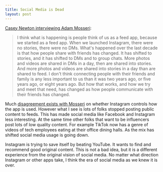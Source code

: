 ```yaml
---
title: Social Media is Dead
layout: post
---
```

[Casey Newton interviewing Adam Mosseri](https://www.platformer.news/p/-instagram-walks-back-its-changes):
> I think what is happening is people think of us as a feed app, because we started as a feed app. When we launched Instagram, there were no stories, there were no DMs. What's happened over the last decade is that how people share with friends has changed. It has shifted to stories, and it has shifted to DMs and to group chats. More photos and videos are shared in DMs in a day, then are shared into stories. And more photos and videos are shared into stories in a day than are shared to feed. I don't think connecting people with their friends and family is any less important to us than it was two years ago, or five years ago, or eight years ago. But how that works, and how we try and meet that need, has changed as how people communicate with their friends has changed.

Much [disagreement exists with Mosseri](https://twitter.com/pierce/status/1552728641477525504?s=21&t=QUJ24O_Hyzqr28dJDvfklQ) on whether Instagram controls how the app is used. However what I see is lots of folks stopped posting public content to feeds. This has made social media like Facebook and Instagram less interesting. At the same time other folks that want to be influencers post lots of low quality content. For example TikTok now has a genre of videos of tech employees eating at their office dining halls. As the mix has shifted social media usage is going down. 

Instagram is trying to save itself by beating YouTube. It wants to find and recommend good original content. This is not a bad idea, but it is a different experience from the original vision of social media. No matter what direction Instagram or other apps take, I think the era of social media as we knew it is over.